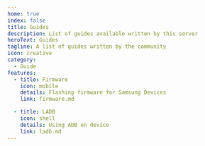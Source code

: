 ```yaml
---
home: true
index: false
title: Guides
description: List of guides available written by this server
heroText: Guides
tagline: A list of guides written by the community
icon: creative
category:
  - Guide
features:
  - title: Firmware
    icon: mobile
    details: Flashing firmware for Samsung Devices
    link: firmware.md

  - title: LADB
    icon: shell
    details: Using ADB on device
    link: ladb.md
---
```

